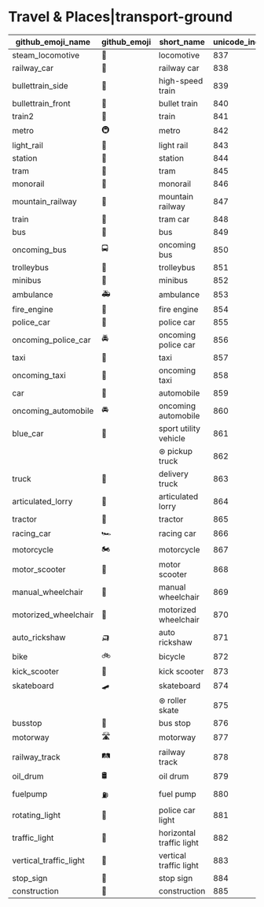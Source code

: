 # Travel & Places|transport-ground

|github_emoji_name|github_emoji|short_name|unicode_index|
|---|---|---|---|
|steam_locomotive|:steam_locomotive:|locomotive|837|
|railway_car|:railway_car:|railway car|838|
|bullettrain_side|:bullettrain_side:|high-speed train|839|
|bullettrain_front|:bullettrain_front:|bullet train|840|
|train2|:train2:|train|841|
|metro|:metro:|metro|842|
|light_rail|:light_rail:|light rail|843|
|station|:station:|station|844|
|tram|:tram:|tram|845|
|monorail|:monorail:|monorail|846|
|mountain_railway|:mountain_railway:|mountain railway|847|
|train|:train:|tram car|848|
|bus|:bus:|bus|849|
|oncoming_bus|:oncoming_bus:|oncoming bus|850|
|trolleybus|:trolleybus:|trolleybus|851|
|minibus|:minibus:|minibus|852|
|ambulance|:ambulance:|ambulance|853|
|fire_engine|:fire_engine:|fire engine|854|
|police_car|:police_car:|police car|855|
|oncoming_police_car|:oncoming_police_car:|oncoming police car|856|
|taxi|:taxi:|taxi|857|
|oncoming_taxi|:oncoming_taxi:|oncoming taxi|858|
|car|:car:|automobile|859|
|oncoming_automobile|:oncoming_automobile:|oncoming automobile|860|
|blue_car|:blue_car:|sport utility vehicle|861|
|||⊛ pickup truck|862|
|truck|:truck:|delivery truck|863|
|articulated_lorry|:articulated_lorry:|articulated lorry|864|
|tractor|:tractor:|tractor|865|
|racing_car|:racing_car:|racing car|866|
|motorcycle|:motorcycle:|motorcycle|867|
|motor_scooter|:motor_scooter:|motor scooter|868|
|manual_wheelchair|:manual_wheelchair:|manual wheelchair|869|
|motorized_wheelchair|:motorized_wheelchair:|motorized wheelchair|870|
|auto_rickshaw|:auto_rickshaw:|auto rickshaw|871|
|bike|:bike:|bicycle|872|
|kick_scooter|:kick_scooter:|kick scooter|873|
|skateboard|:skateboard:|skateboard|874|
|||⊛ roller skate|875|
|busstop|:busstop:|bus stop|876|
|motorway|:motorway:|motorway|877|
|railway_track|:railway_track:|railway track|878|
|oil_drum|:oil_drum:|oil drum|879|
|fuelpump|:fuelpump:|fuel pump|880|
|rotating_light|:rotating_light:|police car light|881|
|traffic_light|:traffic_light:|horizontal traffic light|882|
|vertical_traffic_light|:vertical_traffic_light:|vertical traffic light|883|
|stop_sign|:stop_sign:|stop sign|884|
|construction|:construction:|construction|885|
